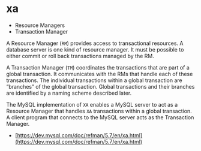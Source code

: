 # xa

- Resource Managers
- Transaction Manager

A Resource Manager (`RM`) provides access to transactional resources. A database server is one kind of resource manager. It must be possible to either commit or roll back transactions managed by the RM.

A Transaction Manager (`TM`) coordinates the transactions that are part of a global transaction. It communicates with the RMs that handle each of these transactions. The individual transactions within a global transaction are “branches” of the global transaction. Global transactions and their branches are identified by a naming scheme described later.

The MySQL implementation of `XA` enables a MySQL server to act as a Resource Manager that handles `XA` transactions within a global transaction. A client program that connects to the MySQL server acts as the Transaction Manager.

- [https://dev.mysql.com/doc/refman/5.7/en/xa.html](https://dev.mysql.com/doc/refman/5.7/en/xa.html)
